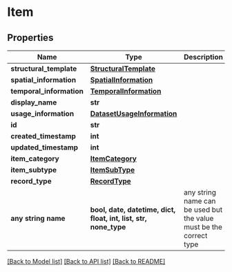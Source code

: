 # Item


## Properties
Name | Type | Description | Notes
------------ | ------------- | ------------- | -------------
**structural_template** | [**StructuralTemplate**](StructuralTemplate.md) |  | [optional] 
**spatial_information** | [**SpatialInformation**](SpatialInformation.md) |  | [optional] 
**temporal_information** | [**TemporalInformation**](TemporalInformation.md) |  | [optional] 
**display_name** | **str** |  | [optional] 
**usage_information** | [**DatasetUsageInformation**](DatasetUsageInformation.md) |  | [optional] 
**id** | **str** |  | [optional] 
**created_timestamp** | **int** |  | [optional] 
**updated_timestamp** | **int** |  | [optional] 
**item_category** | [**ItemCategory**](ItemCategory.md) |  | [optional] 
**item_subtype** | [**ItemSubType**](ItemSubType.md) |  | [optional] 
**record_type** | [**RecordType**](RecordType.md) |  | [optional] 
**any string name** | **bool, date, datetime, dict, float, int, list, str, none_type** | any string name can be used but the value must be the correct type | [optional]

[[Back to Model list]](../README.md#documentation-for-models) [[Back to API list]](../README.md#documentation-for-api-endpoints) [[Back to README]](../README.md)


